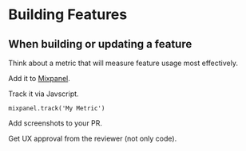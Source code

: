 Building Features
=================

## When building or updating a feature

Think about a metric that will measure feature usage most effectively.

Add it to [Mixpanel].

Track it via Javscript.

    mixpanel.track('My Metric')

[Mixpanel]: https://mixpanel.com

Add screenshots to your PR.

Get UX approval from the reviewer (not only code).

